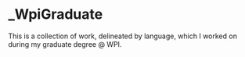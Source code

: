 _WpiGraduate
============

This is a collection of work, delineated by language, which I worked on during my graduate degree @ WPI.